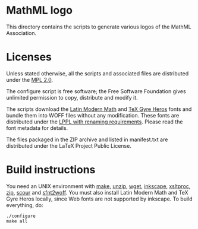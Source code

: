 # MathML logo

This directory contains the scripts to generate various logos of the MathML
Association.

# Licenses

Unless stated otherwise, all the scripts and associated files are distributed
under the [MPL 2.0](https://www.mozilla.org/MPL/2.0/).

The configure script is free software; the Free Software Foundation
gives unlimited permission to copy, distribute and modify it.

The scripts download the [Latin Modern Math](http://www.gust.org.pl/projects/e-foundry/lm-math) and [TeX Gyre Heros](http://www.gust.org.pl/projects/e-foundry/tex-gyre/heros) fonts and bundle them into WOFF files without any modification.
These fonts are distributed under the [LPPL with renaming requirements](http://www.gust.org.pl/projects/e-foundry/licenses/GUST-FONT-LICENSE.txt/view). Please
read the font metadata for details.

The files packaged in the ZIP archive and listed in manifest.txt are distributed
under the LaTeX Project Public License.

# Build instructions

You need an UNIX environment with
[make](https://www.gnu.org/software/make/),
[unzip](http://www.info-zip.org/UnZip.html),
[wget](https://www.gnu.org/software/wget/),
[inkscape](https://inkscape.org/),
[xsltproc](http://xmlsoft.org/XSLT/),
[zip](http://www.info-zip.org/Zip.html),
[scour](http://codedread.com/scour/) and
[sfnt2woff](https://people.mozilla.org/~jkew/woff/). You must also install
Latin Modern Math and TeX Gyre Heros locally, since Web fonts are not supported
by inkscape. To build everything, do:

    ./configure
    make all
